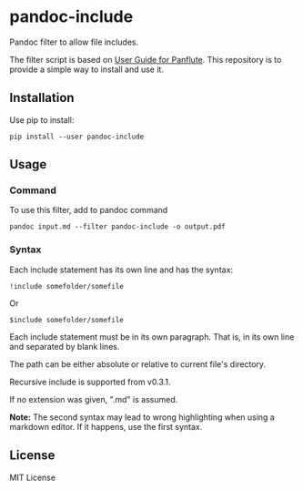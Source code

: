 # pandoc-include

Pandoc filter to allow file includes.

The filter script is based on
[User Guide for Panflute](http://scorreia.com/software/panflute/guide.html#using-the-included-batteries).
This repository is to provide a simple way to install and use it.


## Installation

Use pip to install:

```
pip install --user pandoc-include
```


## Usage

### Command

To use this filter, add to pandoc command

```
pandoc input.md --filter pandoc-include -o output.pdf
```

### Syntax

Each include statement has its own line and has the syntax:

```
!include somefolder/somefile
```

Or

```
$include somefolder/somefile
```

Each include statement must be in its own paragraph. That is, in its own line
and separated by blank lines.

The path can be either absolute or relative to current file's directory.

Recursive include is supported from v0.3.1.

If no extension was given, ".md" is assumed.

**Note:**
The second syntax may lead to wrong highlighting when using a markdown editor.
If it happens, use the first syntax.

## License

MIT License

